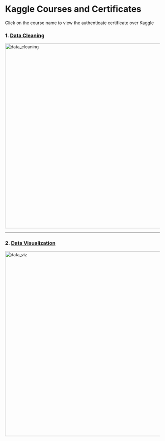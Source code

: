 # Kaggle Courses and Certificates

Click on the course name to view the authenticate certificate over Kaggle

### 1. [Data Cleaning](https://www.kaggle.com/learn/certification/joshipranjal5/data-cleaning)

<img src="https://user-images.githubusercontent.com/6128978/172328079-6c3ec761-da1a-477a-94cf-e8f78984c8c4.png" alt="data_cleaning" width="600"/>

<hr>

### 2. [Data Visualization](https://www.kaggle.com/learn/certification/joshipranjal5/data-visualization)

<img src="https://user-images.githubusercontent.com/6128978/172346438-39d681c1-e5fb-4d61-8be1-16ff71802d26.png" alt="data_viz" width="600"/>
